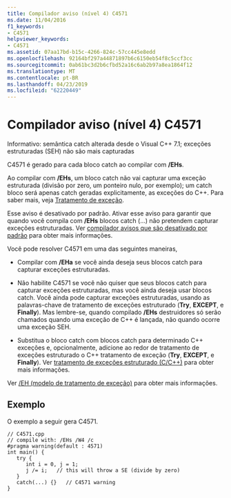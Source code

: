 ```yaml
---
title: Compilador aviso (nível 4) C4571
ms.date: 11/04/2016
f1_keywords:
- C4571
helpviewer_keywords:
- C4571
ms.assetid: 07aa17bd-b15c-4266-824c-57cc445e8edd
ms.openlocfilehash: 92164bf297a44871897b6c6150eb54f8c5ccf3cc
ms.sourcegitcommit: 0ab61bc3d2b6cfbd52a16c6ab2b97a8ea1864f12
ms.translationtype: MT
ms.contentlocale: pt-BR
ms.lasthandoff: 04/23/2019
ms.locfileid: "62220449"
---
```

# <a name="compiler-warning-level-4-c4571"></a>Compilador aviso (nível 4) C4571

Informativo: semântica catch alterada desde o Visual C++ 7.1; exceções estruturadas (SEH) não são mais capturadas

C4571 é gerado para cada bloco catch ao compilar com **/EHs**.

Ao compilar com **/EHs**, um bloco catch não vai capturar uma exceção estruturada (divisão por zero, um ponteiro nulo, por exemplo); um catch bloco será apenas catch geradas explicitamente, as exceções do C++.  Para saber mais, veja [Tratamento de exceção](../../cpp/exception-handling-in-visual-cpp.md).

Esse aviso é desativado por padrão.  Ativar esse aviso para garantir que quando você compila com **/EHs** blocos catch (...) não pretendem capturar exceções estruturadas.  Ver [compilador avisos que são desativado por padrão](../../preprocessor/compiler-warnings-that-are-off-by-default.md) para obter mais informações.

Você pode resolver C4571 em uma das seguintes maneiras,

- Compilar com **/EHa** se você ainda deseja seus blocos catch para capturar exceções estruturadas.

- Não habilite C4571 se você não quiser que seus blocos catch para capturar exceções estruturadas, mas você ainda deseja usar blocos catch.  Você ainda pode capturar exceções estruturadas, usando as palavras-chave de tratamento de exceções estruturado (**Try**, **EXCEPT**, e **Finally**).  Mas lembre-se, quando compilado **/EHs** destruidores só serão chamados quando uma exceção de C++ é lançada, não quando ocorre uma exceção SEH.

- Substitua o bloco catch com blocos catch para determinado C++ exceções e, opcionalmente, adicione ao redor de tratamento de exceções estruturado o C++ tratamento de exceção (**Try**, **EXCEPT**, e **Finally**).  Ver [tratamento de exceções estruturado (C/C++)](../../cpp/structured-exception-handling-c-cpp.md) para obter mais informações.

Ver [/EH (modelo de tratamento de exceção)](../../build/reference/eh-exception-handling-model.md) para obter mais informações.

## <a name="example"></a>Exemplo

O exemplo a seguir gera C4571.

```
// C4571.cpp
// compile with: /EHs /W4 /c
#pragma warning(default : 4571)
int main() {
   try {
      int i = 0, j = 1;
      j /= i;   // this will throw a SE (divide by zero)
   }
   catch(...) {}   // C4571 warning
}
```